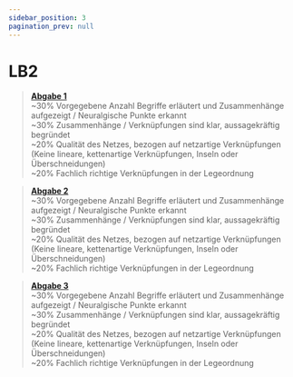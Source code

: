 ```yaml
---
sidebar_position: 3
pagination_prev: null
---
```


# LB2

> [**Abgabe 1**](./abgabe-0001.md)  
> ~30% Vorgegebene Anzahl Begriffe erläutert und Zusammenhänge aufgezeigt / Neuralgische Punkte erkannt  
> ~30% Zusammenhänge / Verknüpfungen sind klar, aussagekräftig begründet  
> ~20% Qualität des Netzes, bezogen auf netzartige Verknüpfungen (Keine lineare, kettenartige Verknüpfungen, Inseln oder Überschneidungen)  
> ~20% Fachlich richtige Verknüpfungen in der Legeordnung

> [**Abgabe 2**](./abgabe-0002.md)  
> ~30% Vorgegebene Anzahl Begriffe erläutert und Zusammenhänge aufgezeigt / Neuralgische Punkte erkannt  
> ~30% Zusammenhänge / Verknüpfungen sind klar, aussagekräftig begründet  
> ~20% Qualität des Netzes, bezogen auf netzartige Verknüpfungen (Keine lineare, kettenartige Verknüpfungen, Inseln oder Überschneidungen)  
> ~20% Fachlich richtige Verknüpfungen in der Legeordnung

> [**Abgabe 3**](./abgabe-0003.md)  
> ~30% Vorgegebene Anzahl Begriffe erläutert und Zusammenhänge aufgezeigt / Neuralgische Punkte erkannt  
> ~30% Zusammenhänge / Verknüpfungen sind klar, aussagekräftig begründet  
> ~20% Qualität des Netzes, bezogen auf netzartige Verknüpfungen (Keine lineare, kettenartige Verknüpfungen, Inseln oder Überschneidungen)  
> ~20% Fachlich richtige Verknüpfungen in der Legeordnung